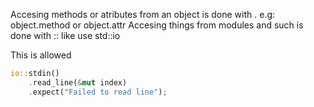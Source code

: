Accesing methods or atributes from an object is done with . e.g: object.method or object.attr
Accesing things from modules and such is done with :: like use std::io

This is allowed
```rust
io::stdin() 
	.read_line(&mut index) 
	.expect("Failed to read line");
```